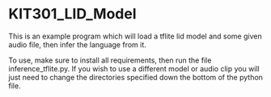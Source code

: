 # KIT301_LID_Model
This is an example program which will load a tflite lid model and some given audio file, then infer the language from it.

To use, make sure to install all requirements, then run the file inference_tflite.py.
If you wish to use a different model or audio clip you will just need to change the directories specified down the bottom of the python file.
